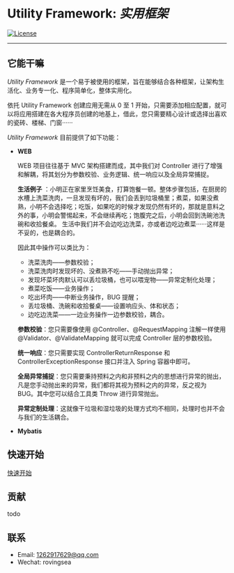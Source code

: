 # Utility Framework: *实用框架*

[![License](https://img.shields.io/badge/license-Apache%202-4EB1BA.svg)](https://www.apache.org/licenses/LICENSE-2.0.html)

-------

## 它能干嘛

_Utility Framework_ 是一个易于被使用的框架，旨在能够结合各种框架，让架构生活化、业务专一化、程序简单化，整体实用化。

依托 Utility Framework 创建应用无需从 0 至 1 开始，只需要添加相应配置，就可以将应用搭建在各大程序员创建的地基上，借此，您只需要精心设计或选择出喜欢的瓷砖、楼梯、门窗······

_Utility Framework_ 目前提供了如下功能：

* **WEB**

  WEB 项目往往基于 MVC 架构搭建而成，其中我们对 Controller 进行了增强和解耦，将其划分为参数校验、业务逻辑、统一响应以及全局异常捕捉。

  **生活例子**
  ：小明正在家里烹饪美食，打算饱餐一顿。整体步骤包括，在厨房的水槽上洗菜洗肉，一旦发现有坏的，我们会丢到垃圾桶里；煮菜，如果没煮熟，小明不会选择吃；吃饭，如果吃的时候才发现仍然有坏的，那就是意料之外的事，小明会警惕起来，不会继续再吃；饱腹完之后，小明会回到洗碗池洗碗和收拾餐桌。
  生活中我们并不会边吃边洗菜，亦或者边吃边煮菜······这样是不妥的，也是耦合的。
  
  因此其中操作可以类比为：
  - 洗菜洗肉——参数校验；
  - 洗菜洗肉时发现坏的、没煮熟不吃——手动抛出异常；
  - 发现坏菜坏肉默认可以丢垃圾桶，也可以喂宠物——异常定制化处理；
  - 煮菜吃饭——业务操作；
  - 吃出坏肉——中断业务操作，BUG 提醒；
  - 丢垃圾桶、洗碗和收拾餐桌——设置响应头、体和状态；
  - 边吃边洗菜——一边业务操作一边参数校验，耦合。

  **参数校验**：您只需要像使用 @Controller、@RequestMapping 注解一样使用 @Validator、@ValidateMapping 就可以完成 Controller 层的参数校验。

  **统一响应**：您只需要实现 ControllerReturnResponse 和 ControllerExceptionResponse 接口并注入 Spring 容器中即可。

  **全局异常捕捉**：您只需要秉持预料之内和非预料之内的思想进行异常的抛出，凡是您手动抛出来的异常，我们都将其视为预料之内的异常，反之视为 BUG。其中您可以结合工具类 Throw 进行异常抛出。

  **异常定制处理**：这就像干垃圾和湿垃圾的处理方式均不相同，处理时也并不会与我们的生活耦合。

* **Mybatis**

## 快速开始

[快速开始](doc/快速开始.md)

## 贡献

todo

## 联系

* Email: 1262917629@qq.com
* Wechat: rovingsea
